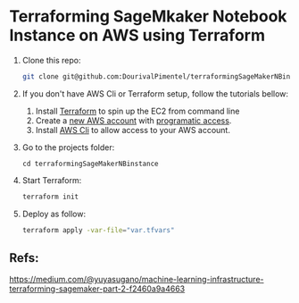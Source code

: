 # Terraforming SageMkaker Notebook Instance on AWS using Terraform

1. Clone this repo:
    ```sh
    git clone git@github.com:DourivalPimentel/terraformingSageMakerNBinstance.git
    ```
2. If you don't have AWS Cli or Terraform setup, follow the tutorials bellow:
    1. Install [Terraform](https://askubuntu.com/questions/983351/how-to-install-terraform-in-ubuntu) to spin up the EC2 from command line
    2. Create a [new AWS account](https://aws.amazon.com/pt/) with [programatic access](https://docs.aws.amazon.com/IAM/latest/UserGuide/id_users_create.html#id_users_create_console).
    3. Install [AWS Cli](https://linuxhint.com/install_aws_cli_ubuntu/) to allow access to your AWS account.
3. Go to the projects folder:
    ```
    cd terraformingSageMakerNBinstance
    ```
4. Start Terraform:
    ```sh
    terraform init
    ```
5. Deploy as follow:
   
    ```sh
    terraform apply -var-file="var.tfvars"
    ```

## Refs:

https://medium.com/@yuyasugano/machine-learning-infrastructure-terraforming-sagemaker-part-2-f2460a9a4663
